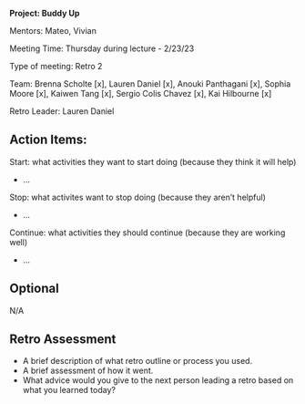 **Project: Buddy Up**

Mentors: Mateo, Vivian

Meeting Time: Thursday during lecture - 2/23/23 

Type of meeting: Retro 2

Team: Brenna Scholte [x], Lauren Daniel [x], Anouki Panthagani [x], Sophia Moore [x], Kaiwen Tang [x], Sergio Colis Chavez [x], Kai Hilbourne [x]

Retro Leader: Lauren Daniel

## Action Items: 

Start: what activities they want to start doing (because they think it will help)
- ...

Stop: what activites want to stop doing (because they aren’t helpful)
- ...

Continue: what activities they should continue (because they are working well)
- ...

## Optional

N/A

## Retro Assessment

* A brief description of what retro outline or process you used.
* A brief assessment of how it went.
* What advice would you give to the next person leading a retro
  based on what you learned today?
